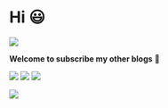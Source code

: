 # Hi 😃 

<img src="https://readme-typing-svg.herokuapp.com/?lines=Welcome%20to%20my%20GitHub!;Welcome%20visitors!&font=Roboto" />

**Welcome to subscribe my other blogs** 🌟

<p>
<a href="https://blog.csdn.net/qq_45776432"><img src="https://img.shields.io/static/v1?label=Blog1&message=CSDN&color=red"/></a>
<a href="https://juejin.cn/user/1416638117190264"><img src="https://img.shields.io/static/v1?label=Blog2&message=juejin&color=cyan"/></a>
<img src="https://visitor-badge.glitch.me/badge?page_id=https://github.com/ALEEEHU&right_color=orange"/>
</p>

![](https://activity-graph.herokuapp.com/graph?username=ALEEEHU&theme=github)
